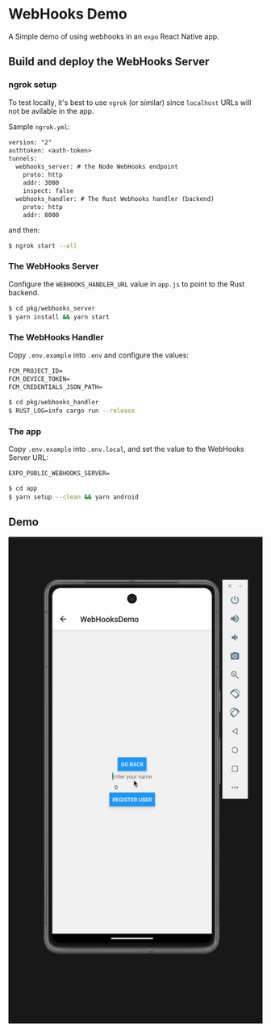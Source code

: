 # WebHooks Demo

A Simple demo of using webhooks in an `expo` React Native app.

## Build and deploy the WebHooks Server

### ngrok setup

To test locally, it's best to use `ngrok` (or similar) since `localhost` URLs will not be avilable in the app.

Sample `ngrok.yml`:

```
version: "2"
authtoken: <auth-token>
tunnels:
  webhooks_server: # the Node WebHooks endpoint
    proto: http
    addr: 3000
    inspect: false
  webhooks_handler: # The Rust Webhooks handler (backend)
    proto: http
    addr: 8000
```

and then:

```bash
$ ngrok start --all
```

### The WebHooks Server

Configure the `WEBHOOKS_HANDLER_URL` value in `app.js` to point to the Rust backend.

```bash
$ cd pkg/webhooks_server
$ yarn install && yarn start
```

### The WebHooks Handler

Copy `.env.example` into `.env` and configure the values:

```
FCM_PROJECT_ID=
FCM_DEVICE_TOKEN=
FCM_CREDENTIALS_JSON_PATH=
```

```bash
$ cd pkg/webhooks_handler
$ RUST_LOG=info cargo run --release
```

### The app

Copy `.env.example` into `.env.local`, and set the value to the WebHooks Server URL:

```
EXPO_PUBLIC_WEBHOOKS_SERVER=
```

```bash
$ cd app
$ yarn setup --clean && yarn android
```

## Demo

![WebHooks Demo](https://github.com/timmyjose/webhooks-demo/blob/main/demo/webhooks_demo.gif)